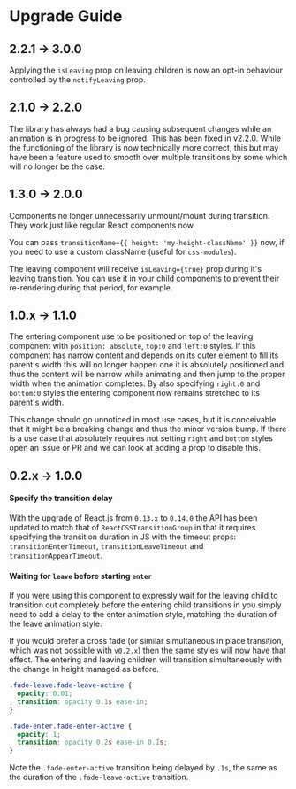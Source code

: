 # Upgrade Guide

## 2.2.1 -> 3.0.0

Applying the `isLeaving` prop on leaving children is now an opt-in behaviour controlled
by the `notifyLeaving` prop.

## 2.1.0 -> 2.2.0

The library has always had a bug causing subsequent changes while an animation is in
progress to be ignored. This has been fixed in v2.2.0. While the functioning of the
library is now technically more correct, this but may have been a feature used to
smooth over multiple transitions by some which will no longer be the case.

## 1.3.0 -> 2.0.0

Components no longer unnecessarily unmount/mount during transition.
They work just like regular React components now.

You can pass `transitionName={{ height: 'my-height-className' }}` now, if
you need to use a custom className (useful for `css-modules`).

The leaving component will receive `isLeaving={true}` prop during it's leaving transition.
You can use it in your child components to prevent their re-rendering during that period, for example.

## 1.0.x -> 1.1.0

The entering component use to be positioned on top of the leaving component with
`position: absolute`, `top:0` and `left:0` styles. If this component has narrow content
and depends on its outer element to fill its parent's width this will no longer happen
one it is absolutely positioned and thus the content will be narrow while animating and
then jump to the proper width when the animation completes. By also specifying `right:0`
and `bottom:0` styles the entering component now remains stretched to its parent's width.

This change should go unnoticed in most use cases, but it is conceivable that it might
be a breaking change and thus the minor version bump. If there is a use case that
absolutely requires not setting `right` and `bottom` styles open an issue or PR and we
can look at adding a prop to disable this.

## 0.2.x -> 1.0.0

#### Specify the transition delay

With the upgrade of React.js from `0.13.x` to `0.14.0` the API has been updated to match
that of `ReactCSSTransitionGroup` in that it requires specifying the transition duration
in JS with the timeout props: `transitionEnterTimeout`, `transitionLeaveTimeout` and
`transitionAppearTimeout`.

#### Waiting for `leave` before starting `enter`

If you were using this component to expressly wait for the leaving child to transition
out completely before the entering child transitions in you simply need to add a delay
to the enter animation style, matching the duration of the leave animation style.

If you would prefer a cross fade (or similar simultaneous in place transition, which was
not possible with `v0.2.x`) then the same styles will now have that effect. The entering
and leaving children will transition simultaneously with the change in height managed as
before.

```css
.fade-leave.fade-leave-active {
  opacity: 0.01;
  transition: opacity 0.1s ease-in;
}

.fade-enter.fade-enter-active {
  opacity: 1;
  transition: opacity 0.2s ease-in 0.1s;
}
```

Note the `.fade-enter-active` transition being delayed by `.1s`, the same as the duration
of the `.fade-leave-active` transition.
